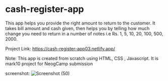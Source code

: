 # cash-register-app
This app helps you provide the right amount to return to the customer. It takes bill amount and cash given, then helps you by telling how much change you need to return in a number of notes i.e Rs. 1, 5, 10, 20, 100, 500, 2000.

Project Link: https://cash-register-app03.netlify.app/

Note: This app is created from scratch using HTML, CSS , Javascript. It is mark10 project for NeogCamp submission

screenshot: 
![Screenshot (50)](https://user-images.githubusercontent.com/76784537/132488394-9b6d6517-65ec-45a5-b972-340cb5edf38f.png)

